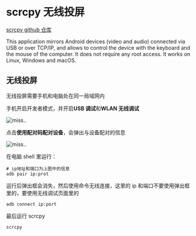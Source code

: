 # scrcpy 无线投屏

[scrcpy github 仓库](https://github.com/Genymobile/scrcpy)

This application mirrors Android devices (video and audio) connected via USB or over TCP/IP, and allows to control the device with the keyboard and the mouse of the computer. It does not require any root access. It works on Linux, Windows and macOS.

## 无线投屏

无线投屏需要手机和电脑处在同一局域网内

手机开启开发者模式，并开启**USB 调试**和**WLAN 无线调试**

![miss..](/scrcpy/image.png)

点击**使用配对码配对设备**，会弹出与设备配对的信息

![miss..](/scrcpy/image2.png)

在电脑 shell 里运行：

```shell
# ip地址和端口为上图中的信息
adb pair ip:prot
```

运行后弹出框会消失，然后使用命令无线连接，这里的 ip 和端口不要使用弹出框里的，要使用无线调试页面里的

```shell
adb connect ip:port
```

最后运行 scrcpy

```shell
scrcpy
```
